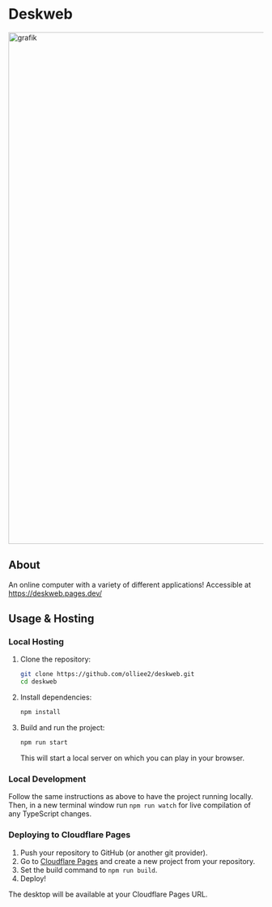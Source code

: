 # Deskweb

<img width="1867" height="1010" alt="grafik" src="https://github.com/user-attachments/assets/89831687-4207-48d6-9a11-455559c427e0" />

## About

An online computer with a variety of different applications! Accessible at https://deskweb.pages.dev/

## Usage & Hosting

### Local Hosting

1. Clone the repository:
   ```sh
   git clone https://github.com/olliee2/deskweb.git
   cd deskweb
   ```
2. Install dependencies:
   ```sh
   npm install
   ```
3. Build and run the project:
   ```sh
   npm run start
   ```
   This will start a local server on which you can play in your browser.

### Local Development

Follow the same instructions as above to have the project running locally. Then, in a new terminal window run
`npm run watch` for live compilation of any TypeScript changes.

### Deploying to Cloudflare Pages

1. Push your repository to GitHub (or another git provider).
2. Go to [Cloudflare Pages](https://pages.cloudflare.com/) and create a new project from your repository.
3. Set the build command to `npm run build`.
4. Deploy!

The desktop will be available at your Cloudflare Pages URL.

